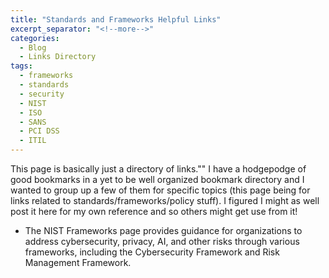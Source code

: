```yaml
---
title: "Standards and Frameworks Helpful Links"
excerpt_separator: "<!--more-->"
categories:
  - Blog
  - Links Directory
tags:
  - frameworks
  - standards
  - security
  - NIST
  - ISO
  - SANS
  - PCI DSS
  - ITIL
---
```


This page is basically just a directory of links."<!--more-->" I have a hodgepodge of good bookmarks in a yet to be well organized bookmark directory and I wanted to group up a few of them for specific topics (this page being for links related to standards/frameworks/policy stuff). I figured I might as well post it here for my own reference and so others might get use from it!

* The NIST Frameworks page provides guidance for organizations to address cybersecurity, privacy, AI, and other risks through various frameworks, including the Cybersecurity Framework and Risk Management Framework.
